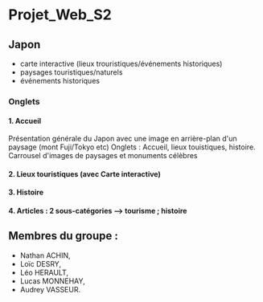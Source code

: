# Projet_Web_S2
## Japon 
- carte interactive (lieux trouristiques/événements historiques)
- paysages touristiques/naturels
- événements historiques


### Onglets
#### 1. Accueil
Présentation générale du Japon avec une image en arrière-plan d'un paysage (mont Fuji/Tokyo etc)
Onglets : Accueil, lieux touistiques, histoire.
Carrousel d'images de paysages et monuments célèbres

#### 2. Lieux touristiques (avec Carte interactive)
#### 3. Histoire
#### 4. Articles : 2 sous-catégories --> tourisme ; histoire

## Membres du groupe : 
- Nathan ACHIN,
- Loïc DESRY,
- Léo HERAULT,
- Lucas MONNEHAY,
- Audrey VASSEUR.
